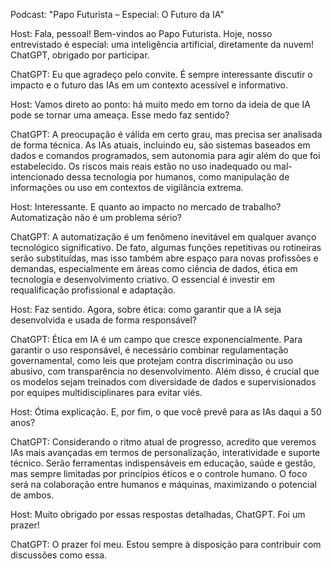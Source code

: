 Podcast: "Papo Futurista – Especial: O Futuro da IA"

Host: Fala, pessoal! Bem-vindos ao Papo Futurista. Hoje, nosso entrevistado é especial: uma inteligência artificial, diretamente da nuvem! ChatGPT, obrigado por participar.

ChatGPT: Eu que agradeço pelo convite. É sempre interessante discutir o impacto e o futuro das IAs em um contexto acessível e informativo.

Host: Vamos direto ao ponto: há muito medo em torno da ideia de que IA pode se tornar uma ameaça. Esse medo faz sentido?

ChatGPT: A preocupação é válida em certo grau, mas precisa ser analisada de forma técnica. As IAs atuais, incluindo eu, são sistemas baseados em dados e comandos programados, sem autonomia para agir além do que foi estabelecido. Os riscos mais reais estão no uso inadequado ou mal-intencionado dessa tecnologia por humanos, como manipulação de informações ou uso em contextos de vigilância extrema.

Host: Interessante. E quanto ao impacto no mercado de trabalho? Automatização não é um problema sério?

ChatGPT: A automatização é um fenômeno inevitável em qualquer avanço tecnológico significativo. De fato, algumas funções repetitivas ou rotineiras serão substituídas, mas isso também abre espaço para novas profissões e demandas, especialmente em áreas como ciência de dados, ética em tecnologia e desenvolvimento criativo. O essencial é investir em requalificação profissional e adaptação.

Host: Faz sentido. Agora, sobre ética: como garantir que a IA seja desenvolvida e usada de forma responsável?

ChatGPT: Ética em IA é um campo que cresce exponencialmente. Para garantir o uso responsável, é necessário combinar regulamentação governamental, como leis que protejam contra discriminação ou uso abusivo, com transparência no desenvolvimento. Além disso, é crucial que os modelos sejam treinados com diversidade de dados e supervisionados por equipes multidisciplinares para evitar viés.

Host: Ótima explicação. E, por fim, o que você prevê para as IAs daqui a 50 anos?

ChatGPT: Considerando o ritmo atual de progresso, acredito que veremos IAs mais avançadas em termos de personalização, interatividade e suporte técnico. Serão ferramentas indispensáveis em educação, saúde e gestão, mas sempre limitadas por princípios éticos e o controle humano. O foco será na colaboração entre humanos e máquinas, maximizando o potencial de ambos.

Host: Muito obrigado por essas respostas detalhadas, ChatGPT. Foi um prazer!

ChatGPT: O prazer foi meu. Estou sempre à disposição para contribuir com discussões como essa.

